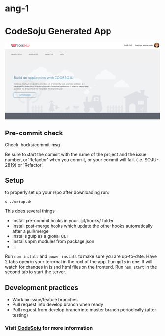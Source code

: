 # ang-1

# CodeSoju Generated App

<img src="client/app/assets/images/readMe.png"></img>

## Pre-commit check
Check .hooks/commit-msg

Be sure to start the commit with the name of the project and the issue number, or 'Refactor' when you commit,
or your commit will fail. (i.e. SOJU-2819) or 'Refactor'.

## Setup
to properly set up your repo after downloading run:
```
$ ./setup.sh
```
This does several things:
- Install pre-commit hooks in your .git/hooks/ folder
- Install post-merge hooks which update the other hooks automatically after a pull/merge
- Installs gulp as a global CLI
- Installs npm modules from package.json
- ...

Run `npm install` and `bower install` to make sure you are up-to-date.
Have 2 tabs open in your terminal in the root of the app. Run `gulp` in one. It will watch for changes in js and html files on the frontend. Run `npm start` in the second tab to start the server.

## Development practices
- Work on issue/feature branches
- Pull request into develop branch when ready
- Pull request from develop branch into master branch periodically (after testing)

### Visit **[CodeSoju](http://codesoju.io)** for more information
